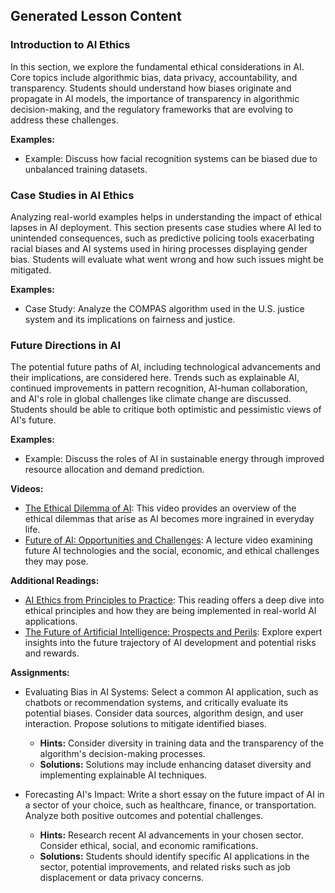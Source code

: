 

## Generated Lesson Content

### Introduction to AI Ethics

In this section, we explore the fundamental ethical considerations in AI. Core topics include algorithmic bias, data privacy, accountability, and transparency. Students should understand how biases originate and propagate in AI models, the importance of transparency in algorithmic decision-making, and the regulatory frameworks that are evolving to address these challenges.

**Examples:**
- Example: Discuss how facial recognition systems can be biased due to unbalanced training datasets.

### Case Studies in AI Ethics

Analyzing real-world examples helps in understanding the impact of ethical lapses in AI deployment. This section presents case studies where AI led to unintended consequences, such as predictive policing tools exacerbating racial biases and AI systems used in hiring processes displaying gender bias. Students will evaluate what went wrong and how such issues might be mitigated.

**Examples:**
- Case Study: Analyze the COMPAS algorithm used in the U.S. justice system and its implications on fairness and justice.

### Future Directions in AI

The potential future paths of AI, including technological advancements and their implications, are considered here. Trends such as explainable AI, continued improvements in pattern recognition, AI-human collaboration, and AI's role in global challenges like climate change are discussed. Students should be able to critique both optimistic and pessimistic views of AI's future.

**Examples:**
- Example: Discuss the roles of AI in sustainable energy through improved resource allocation and demand prediction.

**Videos:**
- [The Ethical Dilemma of AI](https://www.youtube.com/watch?v=example1): This video provides an overview of the ethical dilemmas that arise as AI becomes more ingrained in everyday life.
- [Future of AI: Opportunities and Challenges](https://www.youtube.com/watch?v=example2): A lecture video examining future AI technologies and the social, economic, and ethical challenges they may pose.

**Additional Readings:**
- [AI Ethics from Principles to Practice](https://www.example.com/ai-ethics-readings): This reading offers a deep dive into ethical principles and how they are being implemented in real-world AI applications.
- [The Future of Artificial Intelligence: Prospects and Perils](https://www.example.com/future-ai-readings): Explore expert insights into the future trajectory of AI development and potential risks and rewards.

**Assignments:**
- Evaluating Bias in AI Systems: Select a common AI application, such as chatbots or recommendation systems, and critically evaluate its potential biases. Consider data sources, algorithm design, and user interaction. Propose solutions to mitigate identified biases.
  - **Hints:** Consider diversity in training data and the transparency of the algorithm's decision-making processes.
  - **Solutions:** Solutions may include enhancing dataset diversity and implementing explainable AI techniques.

- Forecasting AI's Impact: Write a short essay on the future impact of AI in a sector of your choice, such as healthcare, finance, or transportation. Analyze both positive outcomes and potential challenges.
  - **Hints:** Research recent AI advancements in your chosen sector. Consider ethical, social, and economic ramifications.
  - **Solutions:** Students should identify specific AI applications in the sector, potential improvements, and related risks such as job displacement or data privacy concerns.

